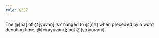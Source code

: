 ```yaml
---
rule: §307
---
```


The @[na] of @[yuvan] is changed to @[ṇa] when preceded by a word denoting time; @[cirayuvaṇī]; but @[strīyuvanī].